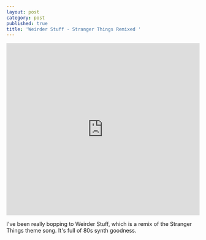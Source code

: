 ```yaml
---
layout: post
category: post
published: true
title: 'Weirder Stuff - Stranger Things Remixed '
---
```

<iframe width="100%" height="450" scrolling="no" frameborder="no" src="https://w.soundcloud.com/player/?url=https%3A//api.soundcloud.com/tracks/283882129&amp;auto_play=false&amp;hide_related=false&amp;show_comments=true&amp;show_user=true&amp;show_reposts=false&amp;visual=true"></iframe> 

I've been really bopping to Weirder Stuff, which is a remix of the Stranger Things theme song. It's full of 80s synth goodness.
